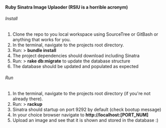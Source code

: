 #### Ruby Sinatra Image Uplaoder (RSIU is a horrible acronym)

###### Install
1. Clone the repo to you local workspace using SourceTree or GitBash or anything that works for you.
2. In the terminal, navigate to the projects root directory.
3. Run: > **bundle install**
4. The project dependencies should download including Sinatra
5. Run: > **rake db:migrate** to update the database structure
6. The database should be updated and populated as expected

###### Run
1. In the terminal, navigate to the projects root directory (if you're not already there).
2. Run: > **rackup**
3. Sinatra should startup on port 9292 by default (check bootup message)
4. In your choice browser navigate to **http://localhost:[PORT_NUM]**
5. Upload an image and see that it is shown and stored in the database :)

